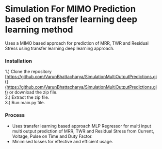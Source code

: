 # Simulation For MIMO Prediction based on transfer learning deep learning method
Uses a MIMO based approach for prediction of MRR, TWR and Residual Stress using transfer learning deep learning approach.

### Installation
1.) Clone the repository [https://github.com/VarunBhattacharya/SimulationMultiOutputPredictions.git](https://github.com/VarunBhattacharya/SimulationMultiOutputPredictions.git) or download the zip file.<br />
2.) Extract the zip file.<br />
3.) Run main.py file.

### Process
<ul>
  <li>Uses transfer learning based approach MLP Regressor for multi input multi output prediction of MRR, TWR and Residual Stress from Current, Voltage, Pulse on Time and Duty Factor.</li>
  <li>Minimised losses for effective and efficient usage.</li>
</ul>
